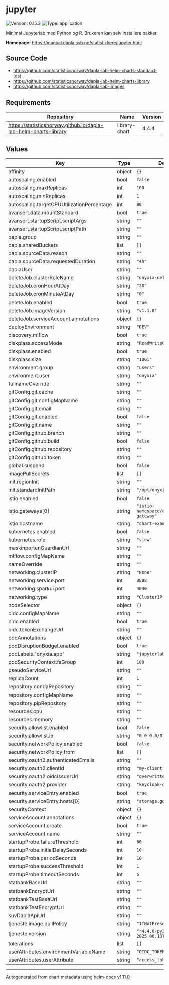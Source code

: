 # jupyter

![Version: 0.15.3](https://img.shields.io/badge/Version-0.15.3-informational?style=flat-square) ![Type: application](https://img.shields.io/badge/Type-application-informational?style=flat-square)

Minimal Jupyterlab med Python og R. Brukeren kan selv installere pakker.

**Homepage:** <https://manual.dapla.ssb.no/statistikkere/jupyter.html>

## Source Code

* <https://github.com/statisticsnorway/dapla-lab-helm-charts-standard-test>
* <https://github.com/statisticsnorway/dapla-lab-helm-charts-library>
* <https://github.com/statisticsnorway/dapla-lab-images>

## Requirements

| Repository | Name | Version |
|------------|------|---------|
| https://statisticsnorway.github.io/dapla-lab-helm-charts-library | library-chart | 4.4.4 |

## Values

| Key | Type | Default | Description |
|-----|------|---------|-------------|
| affinity | object | `{}` |  |
| autoscaling.enabled | bool | `false` |  |
| autoscaling.maxReplicas | int | `100` |  |
| autoscaling.minReplicas | int | `1` |  |
| autoscaling.targetCPUUtilizationPercentage | int | `80` |  |
| avansert.data.mountStandard | bool | `true` |  |
| avansert.startupScript.scriptArgs | string | `""` |  |
| avansert.startupScript.scriptPath | string | `""` |  |
| dapla.group | string | `""` |  |
| dapla.sharedBuckets | list | `[]` |  |
| dapla.sourceData.reason | string | `""` |  |
| dapla.sourceData.requestedDuration | string | `"4h"` |  |
| daplaUser | string | `""` |  |
| deleteJob.clusterRoleName | string | `"onyxia-delete-job"` |  |
| deleteJob.cronHourAtDay | string | `"20"` |  |
| deleteJob.cronMinuteAtDay | string | `"0"` |  |
| deleteJob.enabled | bool | `true` |  |
| deleteJob.imageVersion | string | `"v1.1.0"` |  |
| deleteJob.serviceAccount.annotations | object | `{}` |  |
| deployEnvironment | string | `"DEV"` |  |
| discovery.mlflow | bool | `true` |  |
| diskplass.accessMode | string | `"ReadWriteOnce"` |  |
| diskplass.enabled | bool | `true` |  |
| diskplass.size | string | `"10Gi"` |  |
| environment.group | string | `"users"` |  |
| environment.user | string | `"onyxia"` |  |
| fullnameOverride | string | `""` |  |
| gitConfig.git.cache | string | `""` |  |
| gitConfig.git.configMapName | string | `""` |  |
| gitConfig.git.email | string | `""` |  |
| gitConfig.git.enabled | bool | `false` |  |
| gitConfig.git.name | string | `""` |  |
| gitConfig.github.branch | string | `""` |  |
| gitConfig.github.build | bool | `false` |  |
| gitConfig.github.repository | string | `""` |  |
| gitConfig.github.token | string | `""` |  |
| global.suspend | bool | `false` |  |
| imagePullSecrets | list | `[]` |  |
| init.regionInit | string | `""` |  |
| init.standardInitPath | string | `"/opt/onyxia-init.sh"` |  |
| istio.enabled | bool | `false` |  |
| istio.gateways[0] | string | `"istio-namespace/example-gateway"` |  |
| istio.hostname | string | `"chart-example.local"` |  |
| kubernetes.enabled | bool | `false` |  |
| kubernetes.role | string | `"view"` |  |
| maskinportenGuardianUrl | string | `""` |  |
| mlflow.configMapName | string | `""` |  |
| nameOverride | string | `""` |  |
| networking.clusterIP | string | `"None"` |  |
| networking.service.port | int | `8888` |  |
| networking.sparkui.port | int | `4040` |  |
| networking.type | string | `"ClusterIP"` |  |
| nodeSelector | object | `{}` |  |
| oidc.configMapName | string | `""` |  |
| oidc.enabled | bool | `true` |  |
| oidc.tokenExchangeUrl | string | `""` |  |
| podAnnotations | object | `{}` |  |
| podDisruptionBudget.enabled | bool | `true` |  |
| podLabels."onyxia.app" | string | `"jupyterlab"` |  |
| podSecurityContext.fsGroup | int | `100` |  |
| pseudoServiceUrl | string | `""` |  |
| replicaCount | int | `1` |  |
| repository.condaRepository | string | `""` |  |
| repository.configMapName | string | `""` |  |
| repository.pipRepository | string | `""` |  |
| resources.cpu | string | `""` |  |
| resources.memory | string | `""` |  |
| security.allowlist.enabled | bool | `false` |  |
| security.allowlist.ip | string | `"0.0.0.0/0"` |  |
| security.networkPolicy.enabled | bool | `false` |  |
| security.networkPolicy.from | list | `[]` |  |
| security.oauth2.authenticatedEmails | string | `""` |  |
| security.oauth2.clientId | string | `"my-client"` |  |
| security.oauth2.oidcIssuerUrl | string | `"overwritten-by-onyxia"` |  |
| security.oauth2.provider | string | `"keycloak-oidc"` |  |
| security.serviceEntry.enabled | bool | `true` |  |
| security.serviceEntry.hosts[0] | string | `"storage.googleapis.com"` |  |
| securityContext | object | `{}` |  |
| serviceAccount.annotations | object | `{}` |  |
| serviceAccount.create | bool | `true` |  |
| serviceAccount.name | string | `""` |  |
| startupProbe.failureThreshold | int | `60` |  |
| startupProbe.initialDelaySeconds | int | `10` |  |
| startupProbe.periodSeconds | int | `10` |  |
| startupProbe.successThreshold | int | `1` |  |
| startupProbe.timeoutSeconds | int | `5` |  |
| statbankBaseUrl | string | `""` |  |
| statbankEncryptUrl | string | `""` |  |
| statbankTestBaseUrl | string | `""` |  |
| statbankTestEncryptUrl | string | `""` |  |
| suvDaplaApiUrl | string | `""` |  |
| tjeneste.image.pullPolicy | string | `"IfNotPresent"` |  |
| tjeneste.version | string | `"r4.4.0-py311-2025.06.13T22_14Z"` |  |
| tolerations | list | `[]` |  |
| userAttributes.environmentVariableName | string | `"OIDC_TOKEN"` |  |
| userAttributes.userAttribute | string | `"access_token"` |  |

----------------------------------------------
Autogenerated from chart metadata using [helm-docs v1.11.0](https://github.com/norwoodj/helm-docs/releases/v1.11.0)
